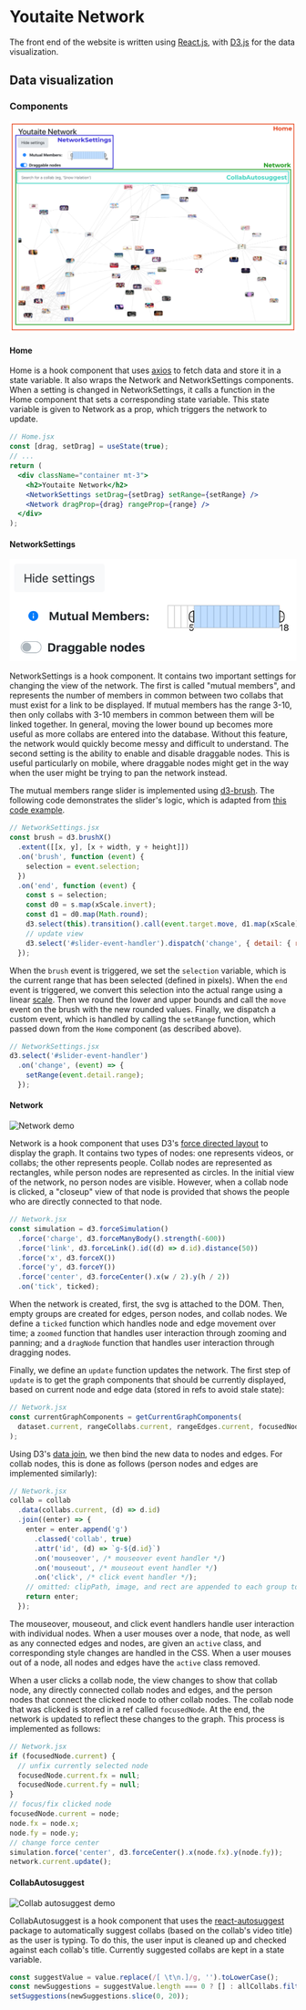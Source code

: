 # Youtaite Network

The front end of the website is written using [React.js](https://reactjs.org/), with [D3.js](https://d3js.org/) for the data visualization.

## Data visualization

### Components

![Home page components](figures/Home_components.png)

#### Home

Home is a hook component that uses [axios](https://www.npmjs.com/package/axios) to fetch data and store it in a state variable. It also wraps the Network and NetworkSettings components. When a setting is changed in NetworkSettings, it calls a function in the Home component that sets a corresponding state variable. This state variable is given to Network as a prop, which triggers the network to update.

```jsx
// Home.jsx
const [drag, setDrag] = useState(true);
// ...
return (
  <div className="container mt-3">
    <h2>Youtaite Network</h2>
    <NetworkSettings setDrag={setDrag} setRange={setRange} />
    <Network dragProp={drag} rangeProp={range} />
  </div>
);
```

#### NetworkSettings

![Network settings component](figures/NetworkSettings.png)

NetworkSettings is a hook component. It contains two important settings for changing the view of the network. The first is called "mutual members", and represents the number of members in common between two collabs that must exist for a link to be displayed. If mutual members has the range 3-10, then only collabs with 3-10 members in common between them will be linked together. In general, moving the lower bound up becomes more useful as more collabs are entered into the database. Without this feature, the network would quickly become messy and difficult to understand. The second setting is the ability to enable and disable draggable nodes. This is useful particularly on mobile, where draggable nodes might get in the way when the user might be trying to pan the network instead.

The mutual members range slider is implemented using [d3-brush](https://github.com/d3/d3-brush). The following code demonstrates the slider's logic, which is adapted from [this code example](https://observablehq.com/@sarah37/snapping-range-slider-with-d3-brush).

```js
// NetworkSettings.jsx
const brush = d3.brushX()
  .extent([[x, y], [x + width, y + height]])
  .on('brush', function (event) {
    selection = event.selection;
  })
  .on('end', function (event) {
    const s = selection;
    const d0 = s.map(xScale.invert);
    const d1 = d0.map(Math.round);
    d3.select(this).transition().call(event.target.move, d1.map(xScale));
    // update view
    d3.select('#slider-event-handler').dispatch('change', { detail: { range: d1 } });
  });
```

When the `brush` event is triggered, we set the `selection` variable, which is the current range that has been selected (defined in pixels). When the `end` event is triggered, we convert this selection into the actual range using a linear [scale](https://github.com/d3/d3-scale). Then we round the lower and upper bounds and call the `move` event on the brush with the new rounded values. Finally, we dispatch a custom event, which is handled by calling the `setRange` function, which passed down from the `Home` component (as described above).

```js
// NetworkSettings.jsx
d3.select('#slider-event-handler')
  .on('change', (event) => {
    setRange(event.detail.range);
  });
```

#### Network

![Network demo](figures/Network.gif)

Network is a hook component that uses D3's [force directed layout](https://github.com/d3/d3-force) to display the graph. It contains two types of nodes: one represents videos, or collabs; the other represents people. Collab nodes are represented as rectangles, while person nodes are represented as circles. In the initial view of the network, no person nodes are visible. However, when a collab node is clicked, a "closeup" view of that node is provided that shows the people who are directly connected to that node.

```js
// Network.jsx
const simulation = d3.forceSimulation()
  .force('charge', d3.forceManyBody().strength(-600))
  .force('link', d3.forceLink().id((d) => d.id).distance(50))
  .force('x', d3.forceX())
  .force('y', d3.forceY())
  .force('center', d3.forceCenter().x(w / 2).y(h / 2))
  .on('tick', ticked);
```

When the network is created, first, the svg is attached to the DOM. Then, empty groups are created for edges, person nodes, and collab nodes. We define a `ticked` function which handles node and edge movement over time; a `zoomed` function that handles user interaction through zooming and panning; and a `dragNode` function that handles user interaction through dragging nodes.

Finally, we define an `update` function updates the network. The first step of `update` is to get the graph components that should be currently displayed, based on current node and edge data (stored in refs to avoid stale state):

```js
// Network.jsx
const currentGraphComponents = getCurrentGraphComponents(
  dataset.current, rangeCollabs.current, rangeEdges.current, focusedNode.current,
);
```

Using D3's [data join](https://observablehq.com/@d3/selection-join), we then bind the new data to nodes and edges. For collab nodes, this is done as follows (person nodes and edges are implemented similarly):

```js
// Network.jsx
collab = collab
  .data(collabs.current, (d) => d.id)
  .join((enter) => {
    enter = enter.append('g')
      .classed('collab', true)
      .attr('id', (d) => `g-${d.id}`)
      .on('mouseover', /* mouseover event handler */)
      .on('mouseout', /* mouseout event handler */)
      .on('click', /* click event handler */);
    // omitted: clipPath, image, and rect are appended to each group to configure node appearance
    return enter;
  });
```

The mouseover, mouseout, and click event handlers handle user interaction with individual nodes. When a user mouses over a node, that node, as well as any connected edges and nodes, are given an `active` class, and corresponding style changes are handled in the CSS. When a user mouses out of a node, all nodes and edges have the `active` class removed.

When a user clicks a collab node, the view changes to show that collab node, any directly connected collab nodes and edges, and the person nodes that connect the clicked node to other collab nodes. The collab node that was clicked is stored in a ref called `focusedNode`. At the end, the network is updated to reflect these changes to the graph. This process is implemented as follows:

```js
// Network.jsx
if (focusedNode.current) {
  // unfix currently selected node
  focusedNode.current.fx = null;
  focusedNode.current.fy = null;
}
// focus/fix clicked node
focusedNode.current = node;
node.fx = node.x;
node.fy = node.y;
// change force center
simulation.force('center', d3.forceCenter().x(node.fx).y(node.fy));
network.current.update();
```

#### CollabAutosuggest

![Collab autosuggest demo](figures/CollabAutosuggest.gif)

CollabAutosuggest is a hook component that uses the [react-autosuggest](https://github.com/moroshko/react-autosuggest) package to automatically suggest collabs (based on the collab's video title) as the user is typing. To do this, the user input is cleaned up and checked against each collab's title. Currently suggested collabs are kept in a state variable.

```js
const suggestValue = value.replace(/[ \t\n.]/g, '').toLowerCase();
const newSuggestions = suggestValue.length === 0 ? [] : allCollabs.filter((collab) => collab.title.replace(/[ \t\n.]/g, '').toLowerCase().includes(suggestValue));
setSuggestions(newSuggestions.slice(0, 20));
```
